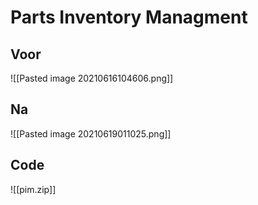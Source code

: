 # Parts Inventory Managment

## Voor
![[Pasted image 20210616104606.png]]

## Na
![[Pasted image 20210619011025.png]]

## Code
![[pim.zip]]
